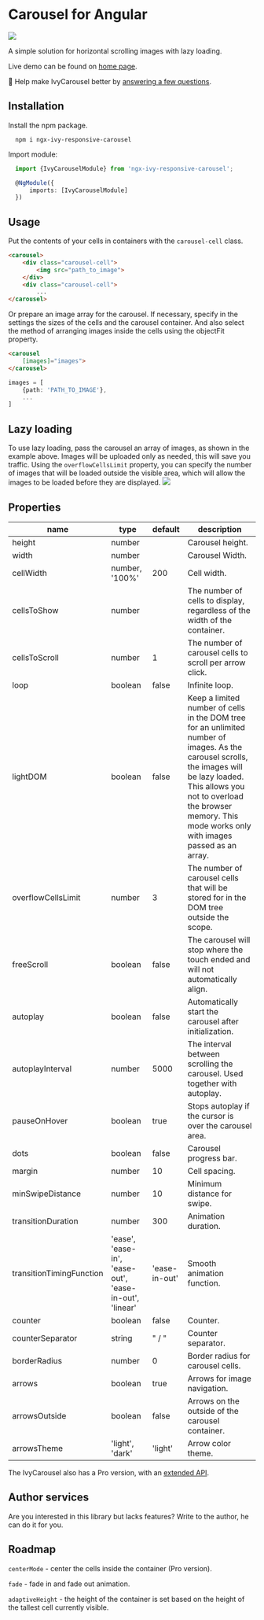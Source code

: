# Carousel for Angular

<img src="https://badgen.net/bundlephobia/min/angular-responsive-carousel" />

A simple solution for horizontal scrolling images with lazy loading.

Live demo can be found on [home page](http://ivylab.space/carousel).

🔬️ Help make IvyCarousel better by [answering a few questions](https://docs.google.com/forms/d/e/1FAIpQLSemPfIejDl3Pq4mFz32sFZgvLo7JbyXZPZFt4uDw9G4H92H8Q/viewform?usp=sf_link).

## Installation

Install the npm package.
```
  npm i ngx-ivy-responsive-carousel
```
Import module:
```ts
  import {IvyCarouselModule} from 'ngx-ivy-responsive-carousel';

  @NgModule({
      imports: [IvyCarouselModule]
  })
```

## Usage
Put the contents of your cells in containers with the `carousel-cell` class.

```html
<carousel>
    <div class="carousel-cell">
        <img src="path_to_image">
    </div>
    <div class="carousel-cell">
        ...
</carousel>
```

Or prepare an image array for the carousel. If necessary, specify in the settings the sizes of the cells and the carousel container. And also select the method of arranging images inside the cells using the objectFit property.

```html
<carousel
    [images]="images">
</carousel>
```
```ts
images = [
    {path: 'PATH_TO_IMAGE'},
    ...
]
```

## Lazy loading
To use lazy loading, pass the carousel an array of images, as shown in the example above. Images will be uploaded only as needed, this will save you traffic. Using the `overflowCellsLimit` property, you can specify the number of images that will be loaded outside the visible area, which will allow the images to be loaded before they are displayed.
<img src="http://ivylab.space/assets/img/carousel-lazy-loading.gif" />

## Properties

| name | type | default | description |
|------|------|---------|-------------|
| height | number | | Carousel height. |
| width | number | | Carousel Width. |
| cellWidth | number, '100%' | 200 | Cell width. |
| cellsToShow | number | | The number of cells to display, regardless of the width of the container. |
| cellsToScroll | number | 1 | The number of carousel cells to scroll per arrow click. |
| loop | boolean | false | Infinite loop. |
| lightDOM | boolean | false | Keep a limited number of cells in the DOM tree for an unlimited number of images. As the carousel scrolls, the images will be lazy loaded. This allows you not to overload the browser memory. This mode works only with images passed as an array. |
| overflowCellsLimit | number | 3 | The number of carousel cells that will be stored for in the DOM tree outside the scope. |
| freeScroll | boolean | false | The carousel will stop where the touch ended and will not automatically align. |
| autoplay | boolean | false | Automatically start the carousel after initialization. |
| autoplayInterval | number | 5000 | The interval between scrolling the carousel. Used together with autoplay. |
| pauseOnHover | boolean | true | Stops autoplay if the cursor is over the carousel area. |
| dots | boolean | false | Carousel progress bar. |
| margin | number | 10 | Cell spacing. |
| minSwipeDistance | number | 10 | Minimum distance for swipe. |
| transitionDuration | number | 300 | Animation duration. |
| transitionTimingFunction | 'ease', 'ease-in', 'ease-out', 'ease-in-out', 'linear' | 'ease-in-out' | Smooth animation function. |
| counter | boolean | false | Counter. |
| counterSeparator | string | " / " | Counter separator. |
| borderRadius | number | 0 | Border radius for carousel cells. |
| arrows | boolean | true | Arrows for image navigation. |
| arrowsOutside | boolean | false | Arrows on the outside of the carousel container. |
| arrowsTheme | 'light', 'dark' | 'light' | Arrow color theme. |

The IvyCarousel also has a Pro version, with an [extended API](http://ivylab.space/carousel).

## Author services

Are you interested in this library but lacks features? Write to the author, he can do it for you.

## Roadmap

`centerMode` - center the cells inside the container (Pro version).

`fade` - fade in and fade out animation.

`adaptiveHeight` - the height of the container is set based on the height of the tallest cell currently visible.
